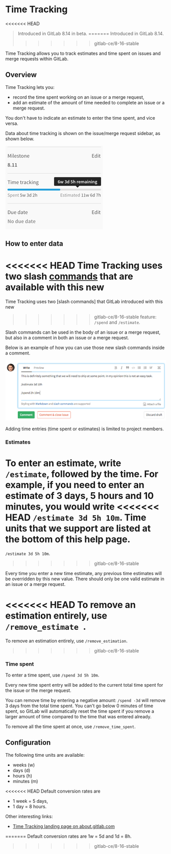 # Time Tracking

<<<<<<< HEAD
> Introduced in GitLab 8.14 in beta.
=======
> Introduced in GitLab 8.14.
>>>>>>> gitlab-ce/8-16-stable

Time Tracking allows you to track estimates and time spent on issues and merge
requests within GitLab.

## Overview

Time Tracking lets you:
* record the time spent working on an issue or a merge request,
* add an estimate of the amount of time needed to complete an issue or a merge
request.

You don't have to indicate an estimate to enter the time spent, and vice versa.

Data about time tracking is shown on the issue/merge request sidebar, as shown
below.

![Time tracking in the sidebar](time-tracking/time-tracking-sidebar.png)

## How to enter data

<<<<<<< HEAD
Time Tracking uses two slash [commands] that are available with this new
=======
Time Tracking uses two [slash commands] that GitLab introduced with this new
>>>>>>> gitlab-ce/8-16-stable
feature: `/spend` and `/estimate`.

Slash commands can be used in the body of an issue or a merge request, but also
in a comment in both an issue or a merge request.

Below is an example of how you can use those new slash commands inside a comment.

![Time tracking example in a comment](time-tracking/time-tracking-example.png)

Adding time entries (time spent or estimates) is limited to project members.

### Estimates

To enter an estimate, write `/estimate`, followed by the time. For example, if
you need to enter an estimate of 3 days, 5 hours and 10 minutes, you would write
<<<<<<< HEAD
`/estimate 3d 5h 10m`. Time units that we support are listed at the bottom of
this help page.
=======
`/estimate 3d 5h 10m`.
>>>>>>> gitlab-ce/8-16-stable

Every time you enter a new time estimate, any previous time estimates will be
overridden by this new value. There should only be one valid estimate in an
issue or a merge request.

<<<<<<< HEAD
To remove an estimation entirely, use `/remove_estimate `.
=======
To remove an estimation entirely, use `/remove_estimation`.
>>>>>>> gitlab-ce/8-16-stable

### Time spent

To enter a time spent, use `/spend 3d 5h 10m`.

Every new time spent entry will be added to the current total time spent for the
issue or the merge request.

You can remove time by entering a negative amount: `/spend -3d` will remove 3
days from the total time spent. You can't go below 0 minutes of time spent,
so GitLab will automatically reset the time spent if you remove a larger amount
of time compared to the time that was entered already.

To remove all the time spent at once, use `/remove_time_spent`.

## Configuration

The following time units are available:
* weeks (w)
* days (d)
* hours (h)
* minutes (m)

<<<<<<< HEAD
Default conversion rates are
* 1 week = 5 days,
* 1 day = 8 hours.

Other interesting links:

- [Time Tracking landing page on about.gitlab.com][landing]

[landing]: https://about.gitlab.com/features/time-tracking
[commands]: ../user/project/slash_commands.md
=======
Default conversion rates are 1w = 5d and 1d = 8h.

[landing]: https://about.gitlab.com/features/time-tracking
[slash-commands]: ../user/project/slash_commands.md
>>>>>>> gitlab-ce/8-16-stable
